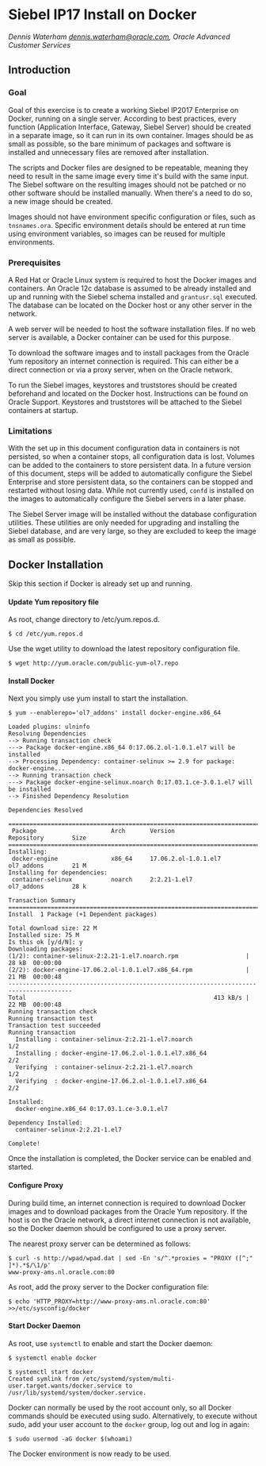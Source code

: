 Siebel IP17 Install on Docker
=============================
*Dennis Waterham <dennis.waterham@oracle.com>, Oracle Advanced Customer Services*

## Introduction

### Goal
Goal of this exercise is to create a working Siebel IP2017 Enterprise on Docker, running on a single server.  According to best practices, every function (Application Interface, Gateway, Siebel Server) should be created in a separate image, so it can run in its own container. Images should be as small as possible, so the bare minimum of packages and software is installed and unnecessary files are removed after installation.

The scripts and Docker files are designed to be repeatable, meaning they need to result in the same image every time it's build with the same input. The Siebel software on the resulting images should not be patched or no other software should be installed manually. When there's a need to do so, a new image should be created.

Images should not have environment specific configuration or files, such as `tnsnames.ora`. Specific environment details should be entered at run time using environment variables, so images can be reused for multiple environments.

### Prerequisites
A Red Hat or Oracle Linux system is required to host the Docker images and containers. An Oracle 12c database is assumed to be already installed and up and running with the Siebel schema installed and `grantusr.sql` executed. The database can be located on the Docker host or any other server in the network. 

A web server will be needed to host the software installation files. If no web server is available, a Docker container can be used for this purpose.

To download the software images and to install packages from the Oracle Yum repository an internet connection is required. This can either be a direct connection or via a proxy server, when on the Oracle network.

To run the Siebel images, keystores and truststores should be created beforehand and located on the Docker host. Instructions can be found on Oracle Support. Keystores and truststores will be attached to the Siebel containers at startup.

### Limitations
With the set up in this document configuration data in containers is not persisted, so when a container stops, all configuration data is lost. Volumes can be added to the containers to store persistent data. In a future version of this document, steps will be added to automatically configure the Siebel Enterprise and store persistent data, so the containers can be stopped and restarted without losing data. While not currently used, `confd` is installed on the images to automatically configure the Siebel servers in a later phase.

The Siebel Server image will be installed without the database configuration utilities. These utilities are only needed for upgrading and installing the Siebel database, and are very large, so they are excluded to keep the image as small as possible.

## Docker Installation
Skip this section if Docker is already set up and running.

#### Update Yum repository file

As root, change directory to /etc/yum.repos.d.

    $ cd /etc/yum.repos.d

Use the wget utility to download the latest repository configuration file.

    $ wget http://yum.oracle.com/public-yum-ol7.repo

#### Install Docker

Next you simply use yum install to start the installation.

    $ yum --enablerepo='ol7_addons' install docker-engine.x86_64

    Loaded plugins: ulninfo
    Resolving Dependencies
    --> Running transaction check
    ---> Package docker-engine.x86_64 0:17.06.2.ol-1.0.1.el7 will be installed
    --> Processing Dependency: container-selinux >= 2.9 for package: docker-engine...
    --> Running transaction check
    ---> Package docker-engine-selinux.noarch 0:17.03.1.ce-3.0.1.el7 will be installed
    --> Finished Dependency Resolution

    Dependencies Resolved

    ========================================================================================
     Package                     Arch       Version                  Repository        Size
    ========================================================================================
    Installing:
     docker-engine               x86_64     17.06.2.ol-1.0.1.el7     ol7_addons        21 M
    Installing for dependencies:
     container-selinux           noarch     2:2.21-1.el7             ol7_addons        28 k

    Transaction Summary
    ========================================================================================
    Install  1 Package (+1 Dependent packages)

    Total download size: 22 M
    Installed size: 75 M
    Is this ok [y/d/N]: y
    Downloading packages:
    (1/2): container-selinux-2:2.21-1.el7.noarch.rpm                   |  28 kB  00:00:00
    (2/2): docker-engine-17.06.2.ol-1.0.1.el7.x86_64.rpm               |  21 MB  00:00:48
    ----------------------------------------------------------------------------------------
    Total                                                     413 kB/s |  22 MB  00:00:48
    Running transaction check
    Running transaction test
    Transaction test succeeded
    Running transaction
      Installing : container-selinux-2:2.21-1.el7.noarch                                1/2
      Installing : docker-engine-17.06.2.ol-1.0.1.el7.x86_64                            2/2
      Verifying  : container-selinux-2:2.21-1.el7.noarch                                1/2
      Verifying  : docker-engine-17.06.2.ol-1.0.1.el7.x86_64                            2/2

    Installed:
      docker-engine.x86_64 0:17.03.1.ce-3.0.1.el7

    Dependency Installed:
      container-selinux-2:2.21-1.el7

    Complete!
    
Once the installation is completed, the Docker service can be enabled and started.

#### Configure Proxy
During build time, an internet connection is required to download Docker images and to download packages from the Oracle Yum repository. If the host is on the Oracle network, a direct internet connection is not available, so the Docker daemon should be configured to use a proxy server.

The nearest proxy server can be determined as follows:

    $ curl -s http://wpad/wpad.dat | sed -En 's/^.*proxies = "PROXY ([^;" ]*).*$/\1/p'
    www-proxy-ams.nl.oracle.com:80
    
As root, add the proxy server to the Docker configuration file:
 
    $ echo 'HTTP_PROXY=http://www-proxy-ams.nl.oracle.com:80' >>/etc/sysconfig/docker

#### Start Docker Daemon
As root, use `systemctl` to enable and start the Docker daemon:

    $ systemctl enable docker
    
    $ systemctl start docker
    Created symlink from /etc/systemd/system/multi-user.target.wants/docker.service to /usr/lib/systemd/system/docker.service.

Docker can normally be used by the root account only, so all Docker commands should be executed using sudo. Alternatively, to execute without sudo, add your user account to the `docker` group, log out and log in again:

    $ sudo usermod -aG docker $(whoami)

The Docker environment is now ready to be used.
